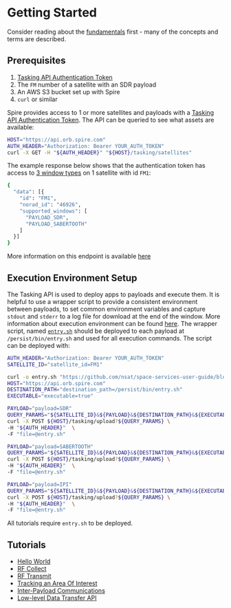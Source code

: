 # Getting Started

Consider reading about the [fundamentals](./Fundamentals.md) first - many of the concepts and terms are described.


## Prerequisites

1. [Tasking API Authentication Token](https://developers.spire.com/tasking-api-docs/#authentication)
1. The `FM` number of a satellite with an SDR payload
1. An AWS S3 bucket set up with Spire
1. `curl` or similar

Spire provides access to 1 or more satellites and payloads with a [Tasking API Authentication Token](https://developers.spire.com/tasking-api-docs/#authentication).  The API can be queried to see what assets are available:

```bash
HOST="https://api.orb.spire.com"
AUTH_HEADER="Authorization: Bearer YOUR_AUTH_TOKEN"
curl -X GET -H "${AUTH_HEADER}" "${HOST}/tasking/satellites"
```

The example response below shows that the authentication token has access to [3 window types](https://developers.spire.com/tasking-api-docs/#supported-windows) on 1 satellite with id `FM1`:

```bash
{
  "data": [{
    "id": "FM1",
    "norad_id": "46926",
    "supported_windows": [
      "PAYLOAD_SDR",
      "PAYLOAD_SABERTOOTH"
    ]
  }]
}
```

More information on this endpoint is available [here](https://developers.spire.com/tasking-api-docs/#select-satellite)

## Execution Environment Setup

The Tasking API is used to deploy apps to payloads and execute them. It is helpful to use a wrapper script to provide a consistent environment between payloads, to set common environment variables and capture `stdout` and `stderr` to a log file for download at the end of the window. More information about execution environment can be found [here](../ExecutionEnvironment.md#filesystem). The wrapper script, named [`entry.sh`](https://github.com/nsat/space-services-user-guide/blob/main/dev-env/entry.sh) should be deployed to each payload at `/persist/bin/entry.sh` and used for all execution commands. The script can be deployed with:


```bash
AUTH_HEADER="Authorization: Bearer YOUR_AUTH_TOKEN"
SATELLITE_ID="satellite_id=FM1"

curl -o entry.sh "https://github.com/nsat/space-services-user-guide/blob/main/dev-env/entry.sh"
HOST="https://api.orb.spire.com"
DESTINATION_PATH="destination_path=/persist/bin/entry.sh"
EXECUTABLE="executable=true"
```

```bash
PAYLOAD="payload=SDR"
QUERY_PARAMS="${SATELLITE_ID}&${PAYLOAD}&${DESTINATION_PATH}&${EXECUTABLE}"
curl -X POST ${HOST}/tasking/upload?${QUERY_PARAMS} \
-H "${AUTH_HEADER}"  \
-F "file=@entry.sh"
```

```bash
PAYLOAD="payload=SABERTOOTH"
QUERY_PARAMS="${SATELLITE_ID}&${PAYLOAD}&${DESTINATION_PATH}&${EXECUTABLE}"
curl -X POST ${HOST}/tasking/upload?${QUERY_PARAMS} \
-H "${AUTH_HEADER}"  \
-F "file=@entry.sh"
```

```bash
PAYLOAD="payload=IPI"
QUERY_PARAMS="${SATELLITE_ID}&${PAYLOAD}&${DESTINATION_PATH}&${EXECUTABLE}"
curl -X POST ${HOST}/tasking/upload?${QUERY_PARAMS} \
-H "${AUTH_HEADER}"  \
-F "file=@entry.sh"
```

All tutorials require `entry.sh` to be deployed.

## Tutorials

 - [Hello World](./tutorials/hello_world/)
 - [RF Collect](./tutorials/rf_collect/)
 - [RF Transmit](./tutorials/rf_transmit/)
 - [Tracking an Area Of Interest](./tutorials/aoi/)
 - [Inter-Payload Communications](./tutorials/ipc/)
 - [Low-level Data Transfer API](./tutorials/data_xfr/) 

